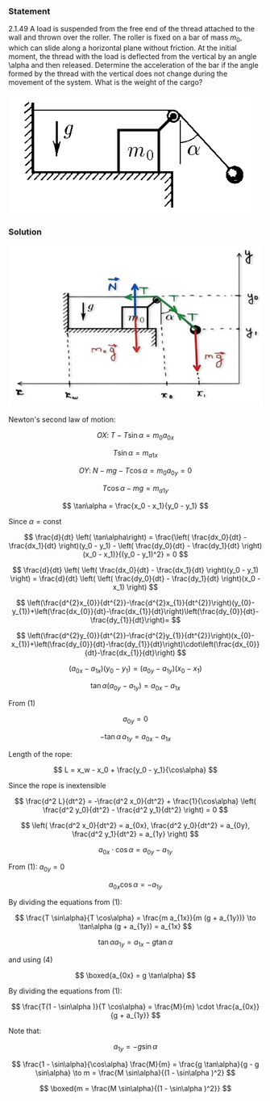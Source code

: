 ###  Statement

$2.1.49$ A load is suspended from the free end of the thread attached to the wall and thrown over the roller. The roller is fixed on a bar of mass $m_0$, which can slide along a horizontal plane without friction. At the initial moment, the thread with the load is deflected from the vertical by an angle \alpha and then released. Determine the acceleration of the bar if the angle formed by the thread with the vertical does not change during the movement of the system. What is the weight of the cargo?

![ For problem 2.1.49 |484x238, 39%](../../img/2.1.49/statement.png)

### Solution

![ Forces acting on the system |627x398, 67%](../../img/2.1.49/sol.png)

Newton's second law of motion:

$$
OX: \;T - T \sin\alpha = m_0 a_{0x}
$$

$$
T \sin\alpha = m_{a1x}
$$

$$
OY: \;N - mg - T \cos\alpha = m_0 a_{0y} = 0
$$

$$
T \cos\alpha - mg = m_{a1y}
$$

$$
\tan\alpha = \frac{x_0 - x_1}{y_0 - y_1}
$$

Since $\alpha = \text{const}$

$$
\frac{d}{dt} \left( \tan\alpha\right) = \frac{\left( \frac{dx_0}{dt} - \frac{dx_1}{dt} \right)(y_0 - y_1) - \left( \frac{dy_0}{dt} - \frac{dy_1}{dt} \right)(x_0 - x_1)}{(y_0 - y_1)^2} = 0
$$

$$
\frac{d}{dt} \left( \left( \frac{dx_0}{dt} - \frac{dx_1}{dt} \right)(y_0 - y_1) \right) = \frac{d}{dt} \left( \left( \frac{dy_0}{dt} - \frac{dy_1}{dt} \right)(x_0 - x_1) \right)
$$

$$
\left(\frac{d^{2}x_{0}}{dt^{2}}-\frac{d^{2}x_{1}}{dt^{2}}\right)(y_{0}-y_{1})+\left(\frac{dx_{0}}{dt}-\frac{dx_{1}}{dt}\right)\left(\frac{dy_{0}}{dt}-\frac{dy_{1}}{dt}\right)=
$$

$$
\left(\frac{d^{2}y_{0}}{dt^{2}}-\frac{d^{2}y_{1}}{dt^{2}}\right)(x_{0}-x_{1})+\left(\frac{dy_{0}}{dt}-\frac{dy_{1}}{dt}\right)\cdot\left(\frac{dx_{0}}{dt}-\frac{dx_{1}}{dt}\right)
$$

$$
(a_{0x} - a_{1x})(y_0 - y_1) = (a_{0y} - a_{1y})(x_0 - x_1)
$$

$$
\tan\alpha (a_{0y} - a_{1y}) = a_{0x} - a_{1x}
$$

From (1)

$$
a_{0y} = 0
$$

$$
-\tan\alpha\, a_{1y} = a_{0x} - a_{1x}
$$

Length of the rope:

$$
L = x_w - x_0 + \frac{y_0 - y_1}{\cos\alpha}
$$

Since the rope is inextensible

$$
\frac{d^2 L}{dt^2} = -\frac{d^2 x_0}{dt^2} + \frac{1}{\cos\alpha} \left( \frac{d^2 y_0}{dt^2} - \frac{d^2 y_1}{dt^2} \right) = 0
$$

$$
\left( \frac{d^2 x_0}{dt^2} = a_{0x}, \frac{d^2 y_0}{dt^2} = a_{0y}, \frac{d^2 y_1}{dt^2} = a_{1y} \right)
$$

$$
a_{0x} \cdot \cos\alpha = a_{0y} - a_{1y}
$$

From $(1)$: $a_{0y} = 0$

$$
a_{0x} \cos\alpha = -a_{1y}
$$

By dividing the equations from (1):

$$
\frac{T \sin\alpha}{T \cos\alpha} = \frac{m a_{1x}}{m (g + a_{1y})} \to \tan\alpha (g + a_{1y}) = a_{1x}
$$

$$
\tan\alpha a_{1y} = a_{1x} - g \tan\alpha
$$

and using (4)

$$
\boxed{a_{0x} = g \tan\alpha}
$$

By dividing the equations from (1):

$$
\frac{T(1 - \sin\alpha )}{T \cos\alpha} = \frac{M}{m} \cdot \frac{a_{0x}}{g + a_{1y}}
$$

Note that:

$$
a_{1y} = -g \sin\alpha
$$

$$
\frac{1 - \sin\alpha}{\cos\alpha} \frac{M}{m} = \frac{g \tan\alpha}{g - g \sin\alpha} \to m = \frac{M \sin\alpha}{(1 - \sin\alpha )^2}
$$

$$
\boxed{m = \frac{M \sin\alpha}{(1 - \sin\alpha )^2}}
$$